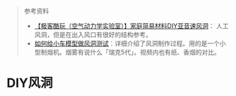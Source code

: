 > 参考资料
>
> - [【极客酷玩（空气动力学实验室）】家庭简易材料DIY亚音速风洞](https://www.bilibili.com/video/BV1m4411m7H5/?spm_id_from=333.337.search-card.all.click&vd_source=b736aa3d7f0fdf47b59ea3021dc810ab)： 人工风洞，但是在出入风口有很好的结构参考。
> - [如何给小车模型做风洞测试](https://www.bilibili.com/video/BV1um4y1r7tE/?spm_id_from=333.337.search-card.all.click&vd_source=b736aa3d7f0fdf47b59ea3021dc810ab)：详细介绍了风洞制作过程。用的是一个小型制烟机。烟雾有说什么「瑞克5代」。视频内也有纸、香烟的对比。

# DIY风洞

